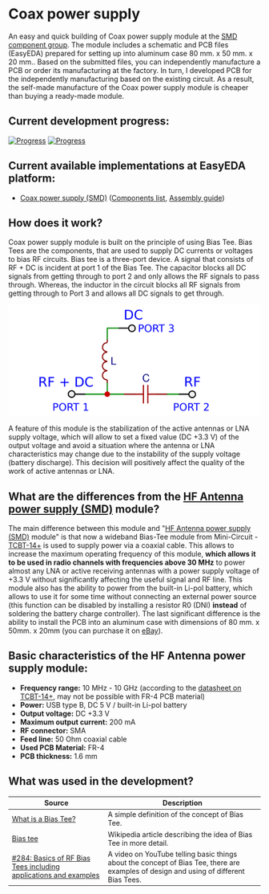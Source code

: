 # Coax power supply

An easy and quick building of Coax power supply module at the [SMD component group](./SMD/EasyEDA). The module includes a schematic and PCB files (EasyEDA) prepared for setting up into aluminum case 80 mm. x 50 mm. x 20 mm.. Based on the submitted files, you can independently manufacture a PCB or order its manufacturing at the factory. In turn, I developed PCB for the independently manufacturing based on the existing circuit. As a result, the self-made manufacture of the Coax power supply module is cheaper than buying a ready-made module.

## Current development progress:
[![Progress](https://img.shields.io/badge/Coax%20power%20supply%20(SMD)-not%20tested-yellow.svg)](https://easyeda.com/IgrikXD/antenna-power-supply-smd) [![Progress](https://img.shields.io/badge/version-1.0.EE-blue.svg)](./SMD/EasyEDA)  

## Current available implementations at EasyEDA platform:
- [Coax power supply (SMD)] ([Components list](./SMD/Components%20list.md), [Assembly guide](./SMD/Assembly%20guide.md))

## How does it work?
Coax power supply module is built on the principle of using Bias Tee. Bias Tees are the components, that are used to supply DC currents or voltages to bias RF circuits. Bias tee is a three-port device. A signal that consists of RF + DC is incident at port 1 of the Bias Tee. The capacitor blocks all DC signals from getting through to port 2 and only allows the RF signals to pass through. Whereas, the inductor in the circuit blocks all RF signals from getting through to Port 3 and allows all DC signals to get through.

![Bias Tee schematic](../Resources/Coax%20power%20supply/Bias-Tee-schematic.png)  

A feature of this module is the stabilization of the active antennas or LNA supply voltage, which will allow to set a fixed value (DC +3.3 V) of the output voltage and avoid a situation where the antenna or LNA characteristics may change due to the instability of the supply voltage (battery discharge). This decision will positively affect the quality of the work of active antennas or LNA.

## What are the differences from the [HF Antenna power supply (SMD)] module?
The main difference between this module and "[HF Antenna power supply (SMD)] module" is that now a wideband Bias-Tee module from Mini-Circuit - [TCBT-14+] is used to supply power via a coaxial cable. This allows to increase the maximum operating frequency of this module, **which allows it to be used in radio channels with frequencies above 30 MHz** to power almost any LNA or active receiving antennas with a power supply voltage of +3.3 V without significantly affecting the useful signal and RF line. This module also has the ability to power from the built-in Li-pol battery, which allows to use it for some time without connecting an external power source (this function can be disabled by installing a resistor R0 (DNI) **instead** of soldering the battery charge controller). The last significant difference is the ability to install the PCB into an aluminum case with dimensions of 80 mm. x 50mm. x 20mm (you can purchase it on [eBay](https://www.ebay.com/sch/i.html?_from=R40&_trksid=m570.l1313&_nkw=aluminium+enclosure+80&_sacat=0)).

## Basic characteristics of the HF Antenna power supply module:

- **Frequency range:** 10 MHz - 10 GHz (according to the [datasheet on TCBT-14+](./Datasheets/Bias%20Tees/TCBT-14+-Datasheet.pdf), may not be possible with FR-4 PCB material)  
- **Power:** USB type B, DC 5 V / built-in Li-pol battery  
- **Output voltage:** DC +3.3 V  
- **Maximum output current:** 200 mA  
- **RF connector:** SMA  
- **Feed line:** 50 Ohm coaxial cable  
- **Used PCB Material:** FR-4  
- **PCB thickness:** 1.6 mm  

## What was used in the development?
| Source | Description |
| ------ | ----------- |
| [What is a Bias Tee?] | A simple definition of the concept of Bias Tee. |
| [Bias tee] | Wikipedia article describing the idea of Bias Tee in more detail. |
| [#284: Basics of RF Bias Tees including applications and examples] | A video on YouTube telling basic things about the concept of Bias Tee, there are examples of design and using of different Bias Tees. |

[TCBT-14+]: <https://www.minicircuits.com/WebStore/dashboard.html?model=TCBT-14%2B>
[HF Antenna power supply (SMD)]: <../HF%20Antenna%20power%20supply/README.md>
[Coax power supply (SMD)]: <https://easyeda.com/IgrikXD/antenna-power-supply-smd>
[What is a Bias Tee?]: <https://www.everythingrf.com/community/what-is-a-bias-tee>
[Bias tee]: <https://en.wikipedia.org/wiki/Bias_tee>
[#284: Basics of RF Bias Tees including applications and examples]: <https://www.youtube.com/watch?v=lxgpm-UXTNY>
